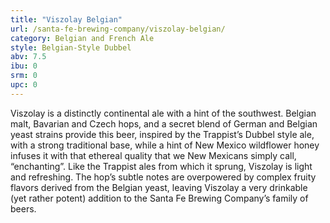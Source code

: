 ```yaml
---
title: "Viszolay Belgian"
url: /santa-fe-brewing-company/viszolay-belgian/
category: Belgian and French Ale
style: Belgian-Style Dubbel
abv: 7.5
ibu: 0
srm: 0
upc: 0
---
```

Viszolay is a distinctly continental ale with a hint of the southwest. Belgian malt, Bavarian and Czech hops, and a secret blend of German and Belgian yeast strains provide this beer, inspired by the Trappist’s Dubbel style ale, with a strong traditional base, while a hint of New Mexico wildflower honey infuses it with that ethereal quality that we New Mexicans simply call, “enchanting”. Like the Trappist ales from which it sprung, Viszolay is light and refreshing. The hop’s subtle notes are overpowered by complex fruity flavors derived from the Belgian yeast, leaving Viszolay a very drinkable (yet rather potent) addition to the Santa Fe Brewing Company’s family of beers.
